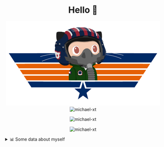 <h1 align="center">Hello 👋</h1>


<p align="center"><img src="https://raw.githubusercontent.com/Michael-xT/Michael-xT/main/.github/topguntocat.png" width=500>
 <br>
<img src="https://komarev.com/ghpvc/?username=michael-xt&style=for-the-badge" alt="michael-xt" /> 
</p>

<p align="center"><img align="center" src="https://github-readme-stats.vercel.app/api/top-langs/?username=michael-xt&layout=compact&theme=dark&show_icons=true" alt="michael-xt" /></p>
<p align="center"><img align="center" src="https://github-readme-stats.vercel.app/api?username=michael-xt&show_icons=true&theme=dark&show_icons=true" alt="michael-xt" /></p>

<details align="left"><summary>📊 Some data about myself</summary>
<p>

<!--START_SECTION:waka-->
![Code Time](http://img.shields.io/badge/Code%20Time-398%20hrs%2010%20mins-blue)

**🐱 My GitHub Data** 

> 🏆 41 Contributions in the Year 2022
 > 
> 📦 16.6 MB Used in GitHub's Storage 
 > 
> 🚫 Not Opted to Hire
 > 
> 📜 8 Public Repositories 
 > 
> 🔑 25 Private Repositories  
 > 
**I'm an Early 🐤** 

```text
🌞 Morning    130 commits    ████████░░░░░░░░░░░░░░░░░   32.75% 
🌆 Daytime    107 commits    ██████░░░░░░░░░░░░░░░░░░░   26.95% 
🌃 Evening    156 commits    █████████░░░░░░░░░░░░░░░░   39.29% 
🌙 Night      4 commits      ░░░░░░░░░░░░░░░░░░░░░░░░░   1.01%

```
📅 **I'm Most Productive on Wednesday** 

```text
Monday       40 commits     ██░░░░░░░░░░░░░░░░░░░░░░░   10.08% 
Tuesday      53 commits     ███░░░░░░░░░░░░░░░░░░░░░░   13.35% 
Wednesday    84 commits     █████░░░░░░░░░░░░░░░░░░░░   21.16% 
Thursday     84 commits     █████░░░░░░░░░░░░░░░░░░░░   21.16% 
Friday       51 commits     ███░░░░░░░░░░░░░░░░░░░░░░   12.85% 
Saturday     54 commits     ███░░░░░░░░░░░░░░░░░░░░░░   13.6% 
Sunday       31 commits     ██░░░░░░░░░░░░░░░░░░░░░░░   7.81%

```


📊 **This Week I Spent My Time On** 

```text
🔥 Editors: 
No Activity Tracked This Week

💻 Operating System: 
No Activity Tracked This Week

```

**I Mostly Code in JavaScript** 

```text
JavaScript               10 repos            ███████░░░░░░░░░░░░░░░░░░   30.3% 
Java                     8 repos             ██████░░░░░░░░░░░░░░░░░░░   24.24% 
Vue                      3 repos             ██░░░░░░░░░░░░░░░░░░░░░░░   9.09% 
C#                       3 repos             ██░░░░░░░░░░░░░░░░░░░░░░░   9.09% 
HTML                     2 repos             █░░░░░░░░░░░░░░░░░░░░░░░░   6.06%

```


**Timeline**

![Chart not found](https://raw.githubusercontent.com/Michael-xT/Michael-xT/main/charts/bar_graph.png) 


 Last Updated on 26/05/2022 00:42:35 UTC
<!--END_SECTION:waka-->
</p>
